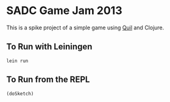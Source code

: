 SADC Game Jam 2013
===
This is a spike project of a simple game using [Quil](https://github.com/quil/quil) and Clojure.

To Run with Leiningen
---
```
lein run
```

To Run from the REPL
---
```
(doSketch)
```
